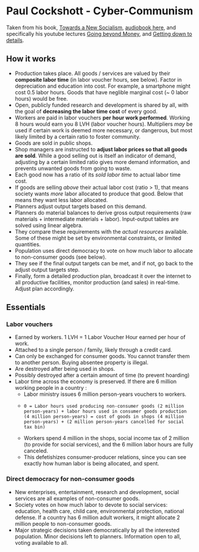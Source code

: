 # Paul Cockshott - Cyber-Communism

Taken from his book, [Towards a New Socialism](http://ricardo.ecn.wfu.edu/~cottrell/socialism_book/), [audiobook here](https://www.youtube.com/watch?v=yjHCPWs5sl4&list=PL0-IkmzWbjoZNiItBbuVvKQBdE80tsyhx), and specifically his youtube lectures [Going beyond Money](https://www.youtube.com/watch?v=cI01-5zhwdA), and [Getting down to details](https://www.youtube.com/watch?v=kTl4b0w6mpk).

## How it works

- Production takes place. All goods / services are valued by their **composite labor time** (in labor voucher hours, see below). Factor in depreciation and education into cost. For example, a smartphone might cost 0.5 labor hours. Goods that have neglible marginal cost (~ 0 labor hours) would be free.
- Open, publicly funded research and development is shared by all, with the goal of **decreasing the labor time cost** of every good.
- Workers are paid in labor vouchers **per hour work performed**. Working 8 hours would earn you 8 LVH (labor voucher hours). Multipliers *may* be used if certain work is deemed more necessary, or dangerous, but most likely limited by a certain ratio to foster community.
- Goods are sold in public shops.
- Shop managers are instructed to **adjust labor prices so that all goods are sold**. While a good selling out is itself an indicator of demand, adjusting by a certain limited ratio gives more demand information, and prevents unwanted goods from going to waste. 
- Each good now has a ratio of its *sold labor time* to actual labor time cost. 
- If goods are selling *above* their actual labor cost (ratio > 1), that means society wants *more* labor allocated to produce that good. Below that means they want less labor allocated.
- Planners adjust output targets based on this demand. 
- Planners do material balances to derive gross output requirements (raw materials + intermediate materials + labor). Input-output tables are solved using linear algebra. 
- They compare these requirements with the *actual resources* available. Some of these might be set by environmental constraints, or limited quantities.
- Population uses direct democracy to vote on how much labor to allocate to non-consumer goods (see below).
- They see if the final output targets can be met, and if not, go back to the adjust output targets step.
- Finally, form a detailed production plan, broadcast it over the internet to all productive facilities, monitor production (and sales) in real-time. Adjust plan accordingly.

## Essentials

### Labor vouchers

- Earned by workers. 1 LVH = 1 Labor Voucher Hour earned per hour of work.
- Attached to a single person / family, likely through a credit card. 
- Can only be exchanged for consumer goods. You cannot transfer them to another person. Buying absentee property is illegal. 
- Are destroyed after being used in shops.
- Possibly destroyed after a certain amount of time (to prevent hoarding)
- Labor time across the economy is preserved. If there are 6 million working people in a country : 
  - Labor ministry issues 6 million person-years vouchers to workers. 
  - ```
    0 = Labor hours used producing non-consumer goods (2 million person-years) + labor hours used in consumer goods production (4 million person-years) = cost of goods in shops (4 million person-years) + (2 million person-years cancelled for social tax bin)
    ```
  - Workers spend 4 million in the shops, social income tax of 2 million (to provide for social services), and the 6 million labor hours are fully canceled. 
  - This defetishizes consumer-producer relations, since you can see exactly how human labor is being allocated, and spent.

### Direct democracy for non-consumer goods

- New enterprises, entertainment, research and development, social services are all examples of non-consumer goods. 
- Society votes on how much labor to devote to social services: education, health care, child care, environmental protection, national defense. If a country has 6 million adult workers, it might allocate 2 million people to non-consumer goods.
- Major strategic decisions taken democratically by all the interested population. Minor decisions left to planners. Information open to all, voting available to all.
